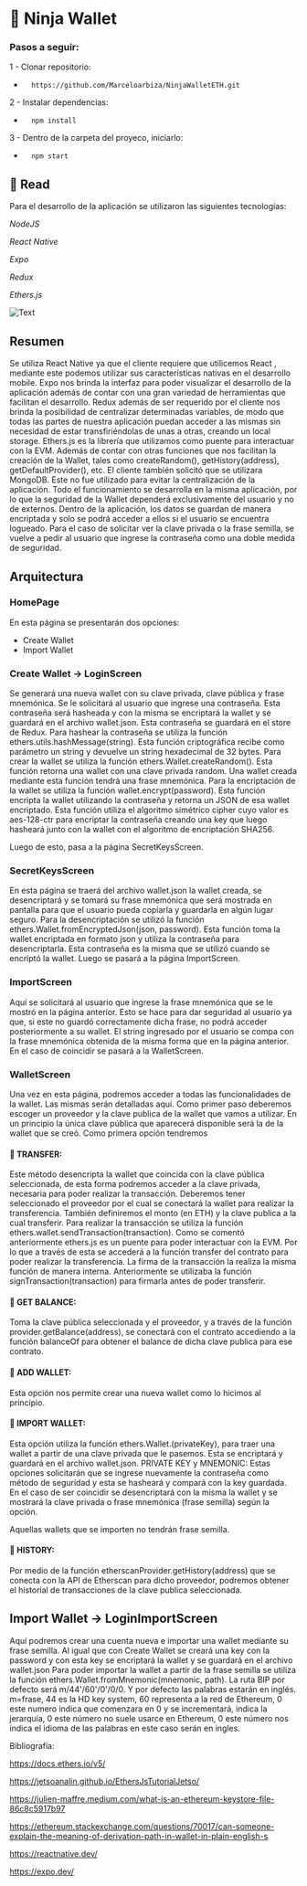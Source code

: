 # :ninja: Ninja Wallet 

### Pasos a seguir: 
1 - Clonar repositorio: 
-       https://github.com/Marceloarbiza/NinjaWalletETH.git 

2 - Instalar dependencias: 
-       npm install

3 - Dentro de la carpeta del proyeco, iniciarlo:
-       npm start 

## :book: Read

Para el desarrollo de la aplicación se utilizaron las siguientes tecnologías: 

*NodeJS* 

*React Native* 

*Expo* 

*Redux* 

*Ethers.js* 

![Text](/images/app0.png)

 
## Resumen
Se utiliza React Native ya que el cliente requiere que utilicemos React , mediante este podemos utilizar sus características nativas en el desarrollo mobile. Expo nos brinda la interfaz para poder visualizar el desarrollo de la aplicación además de contar con una gran variedad de herramientas que facilitan el desarrollo.
Redux además de ser requerido por el cliente nos brinda la posibilidad de centralizar determinadas variables, de modo que todas las partes de nuestra aplicación puedan acceder a las mismas sin necesidad de estar transfiriéndolas de unas a otras, creando un local storage.
Ethers.js es la librería que utilizamos como puente para interactuar con la EVM. Además de contar con otras funciones que nos facilitan la creación de la Wallet, tales como createRandom(), getHistory(address), getDefaultProvider(), etc.
El cliente también solicitó que se utilizara MongoDB. Este no fue utilizado para evitar la centralización de la aplicación.
Todo el funcionamiento se desarrolla en la misma aplicación, por lo que la seguridad de la Wallet dependerá exclusivamente del usuario y no de externos. Dentro de la aplicación, los datos se guardan de manera encriptada y solo se podrá acceder a ellos si el usuario se encuentra logueado. Para el caso de solicitar ver la clave privada o la frase semilla, se vuelve a pedir al usuario que ingrese la contraseña como una doble medida de seguridad.
 
## Arquitectura
### HomePage
En esta página se presentarán dos opciones:
- Create Wallet
- Import Wallet 

### Create Wallet -> LoginScreen 

Se generará una nueva wallet con su clave privada, clave pública y frase mnemónica.
Se le solicitará al usuario que ingrese una contraseña. Esta contraseña será hasheada y con la misma se encriptará la wallet y se guardará en el archivo wallet.json. Esta contraseña se guardará en el store de Redux.
Para hashear la contraseña se utiliza la función ethers.utils.hashMessage(string).
Esta función criptográfica recibe como parámetro un string y devuelve un string hexadecimal de 32 bytes.
Para crear la wallet se utiliza la función ethers.Wallet.createRandom().
Esta función retorna una wallet con una clave privada random. Una wallet creada mediante esta función tendrá una frase mnemónica.
Para la encriptación de la wallet se utiliza la función wallet.encrypt(password).
Esta función encripta la wallet utilizando la contraseña y retorna un JSON de esa wallet encriptado. Esta función utiliza el algoritmo simétrico cipher cuyo valor es aes-128-ctr para encriptar la contraseña creando una key que luego hasheará junto con la wallet con el algoritmo de encriptación SHA256.
 
Luego de esto, pasa a la página SecretKeysScreen.
 
### SecretKeysScreen 

En esta página se traerá del archivo wallet.json la wallet creada, se desencriptará y se tomará su frase mnemónica que será mostrada en pantalla para que el usuario pueda copiarla y guardarla en algún lugar seguro.
Para la desencriptación se utilizó la función ethers.Wallet.fromEncryptedJson(json, password).
Esta función toma la wallet encriptada en formato json y utiliza la contraseña para desencriptarla. Esta contraseña es la misma que se utilizó cuando se encriptó la wallet.
Luego se pasará a la página ImportScreen.
 
### ImportScreen 

Aquí se solicitará al usuario que ingrese la frase mnemónica que se le mostró en la página anterior. Esto se hace para dar seguridad al usuario ya que, si este no guardó correctamente dicha frase, no podrá acceder posteriormente a su wallet.
El string ingresado por el usuario se compa con la frase mnemónica obtenida de la misma forma que en la página anterior. En el caso de coincidir se pasará a la WalletScreen.
 
 
### WalletScreen 

Una vez en esta página, podremos acceder a todas las funcionalidades de la wallet. Las mismas serán detalladas aquí.
Como primer paso deberemos escoger un proveedor y la clave publica de la wallet que vamos a utilizar. En un principio la única clave pública que aparecerá disponible será la de la wallet que se creó.
Como primera opción tendremos 

#### :pushpin: TRANSFER: 

Este método desencripta la wallet que coincida con la clave pública seleccionada, de esta forma podremos acceder a la clave privada, necesaria para poder realizar la transacción. Deberemos tener seleccionado el proveedor por el cual se conectará la wallet para realizar la transferencia. También definiremos el monto (en ETH) y la clave publica a la cual transferir.
Para realizar la transacción se utiliza la función ethers.wallet.sendTransaction(transaction).
Como se comentó anteriormente ethers.js es un puente para poder interactuar con la EVM.
Por lo que a través de esta se accederá a la función transfer del contrato para poder realizar la
transferencia.
La firma de la transacción la realiza la misma función de manera interna.
Anteriormente se utilizaba la función signTransaction(transaction) para firmarla antes de
poder transferir.
 
#### :pushpin: GET BALANCE: 

Toma la clave pública seleccionada y el proveedor, y a través de la función
provider.getBalance(address), se conectará con el contrato accediendo a la función balanceOf para obtener el balance de dicha clave publica para ese contrato.
 
#### :pushpin: ADD WALLET: 

Esta opción nos permite crear una nueva wallet como lo hicimos al principio.
 
#### :pushpin: IMPORT WALLET: 

Esta opción utiliza la función ethers.Wallet.(privateKey), para traer una wallet a partir de una
clave privada que le pasemos. Esta se encriptará y guardará en el archivo wallet.json.
PRIVATE KEY y MNEMONIC:
Estas opciones solicitarán que se ingrese nuevamente la contraseña como método de
seguridad y esta se hasheará y compará con la key guardada. En el caso de ser coincidir se
desencriptará con la misma la wallet y se mostrará la clave privada o frase mnemónica (frase
semilla) según la opción.
 
Aquellas wallets que se importen no tendrán frase semilla.

#### :pushpin: HISTORY: 

Por medio de la función etherscanProvider.getHistory(address) que se conecta con la API de Etherscan para dicho proveedor, podremos obtener el historial de transacciones de la clave publica seleccionada.
 
## Import Wallet -> LoginImportScreen 

Aquí podremos crear una cuenta nueva e importar una wallet mediante su frase semilla.
Al igual que con Create Wallet se creará una key con la password y con esta key se encriptará la wallet y se guardará en el archivo wallet.json
Para poder importar la wallet a partir de la frase semilla se utiliza la función ethers.Wallet.fromMnemonic(mnemonic, path).
La ruta BIP por defecto será m/44'/60'/0'/0/0. Y por defecto las palabras estarán en inglés.
m=frase, 44 es la HD key system, 60 representa a la red de Ethereum, 0 este numero indica que comenzara en 0 y se incrementará, indica la jerarquía, 0 este número no suele usarce en Ethereum, 0 este número nos indica el idioma de las palabras en este caso serán en ingles.
 
 
Bibliografía: 

https://docs.ethers.io/v5/ 

https://jetsoanalin.github.io/EthersJsTutorialJetso/ 

https://julien-maffre.medium.com/what-is-an-ethereum-keystore-file-86c8c5917b97 

https://ethereum.stackexchange.com/questions/70017/can-someone-explain-the-meaning-of-derivation-path-in-wallet-in-plain-english-s 

https://reactnative.dev/ 

https://expo.dev/ 

